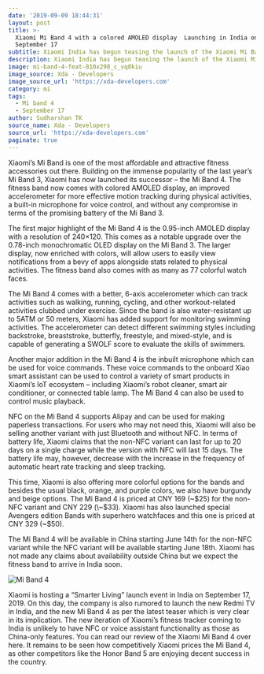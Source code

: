 ```yaml
---
date: '2019-09-09 18:44:31'
layout: post
title: >-
  Xiaomi Mi Band 4 with a colored AMOLED display  Launching in India on
  September 17
subtitle: Xiaomi India has begun teasing the launch of the Xiaomi Mi Band 4 in India
description: Xiaomi India has begun teasing the launch of the Xiaomi Mi Band 4 in India
image: mi-band-4-feat-810x298_c_vq8kiu
image_source: Xda - Developers
image_source_url: 'https://xda-developers.com'
category: mi
tags:
  - Mi band 4
  - September 17
author: Sudharshan TK
source_name: Xda - Developers
source_url: 'https://xda-developers.com'
paginate: true
---
```



Xiaomi’s Mi Band is one of the most affordable and attractive fitness accessories out there. Building on the immense popularity of the last year’s Mi Band 3, Xiaomi has now launched its successor – the Mi Band 4. The fitness band now comes with colored AMOLED display, an improved accelerometer for more effective motion tracking during physical activities, a built-in microphone for voice control, and without any compromise in terms of the promising battery of the Mi Band 3.

The first major highlight of the Mi Band 4 is the 0.95-inch AMOLED display with a resolution of 240×120. This comes as a notable upgrade over the 0.78-inch monochromatic OLED display on the Mi Band 3. The larger display, now enriched with colors, will allow users to easily view notifications from a bevy of apps alongside stats related to physical activities. The fitness band also comes with as many as 77 colorful watch faces.

The Mi Band 4 comes with a better, 6-axis accelerometer which can track activities such as walking, running, cycling, and other workout-related activities clubbed under exercise. Since the band is also water-resistant up to 5ATM or 50 meters, Xiaomi has added support for monitoring swimming activities. The accelerometer can detect different swimming styles including backstroke, breaststroke, butterfly, freestyle, and mixed-style, and is capable of generating a SWOLF score to evaluate the skills of swimmers.

Another major addition in the Mi Band 4 is the inbuilt microphone which can be used for voice commands. These voice commands to the onboard Xiao smart assistant can be used to control a variety of smart products in Xiaomi’s IoT ecosystem – including Xiaomi’s robot cleaner, smart air conditioner, or connected table lamp. The Mi Band 4 can also be used to control music playback.

NFC on the Mi Band 4 supports Alipay and can be used for making paperless transactions. For users who may not need this, Xiaomi will also be selling another variant with just Bluetooth and without NFC. In terms of battery life, Xiaomi claims that the non-NFC variant can last for up to 20 days on a single charge while the version with NFC will last 15 days. The battery life may, however, decrease with the increase in the frequency of automatic heart rate tracking and sleep tracking.

This time, Xiaomi is also offering more colorful options for the bands and besides the usual black, orange, and purple colors, we also have burgundy and beige options. The Mi Band 4 is priced at CNY 169 (\~$25) for the non-NFC variant and CNY 229 (\~$33). Xiaomi has also launched special Avengers edition Bands with superhero watchfaces and this one is priced at CNY 329 (~$50).

The Mi Band 4 will be available in China starting June 14th for the non-NFC variant while the NFC variant will be available starting June 18th. Xiaomi has not made any claims about availability outside China but we expect the fitness band to arrive in India soon.

![Mi Band 4](https://res.cloudinary.com/read-write-tech/image/upload/v1568035074/Xiaomi-Mi-Band-4-Teaser_vjdlow.jpg "Mi band 4 Banner")

Xiaomi is hosting a “Smarter Living” launch event in India on September 17, 2019. On this day, the company is also rumored to launch the new Redmi TV in India, and the new Mi Band 4 as per the latest teaser which is very clear in its implication. The new iteration of Xiaomi’s fitness tracker coming to India is unlikely to have NFC or voice assistant functionality as those as China-only features. You can read our review of the Xiaomi Mi Band 4 over here. It remains to be seen how competitively Xiaomi prices the Mi Band 4, as other competitors like the Honor Band 5 are enjoying decent success in the country.
